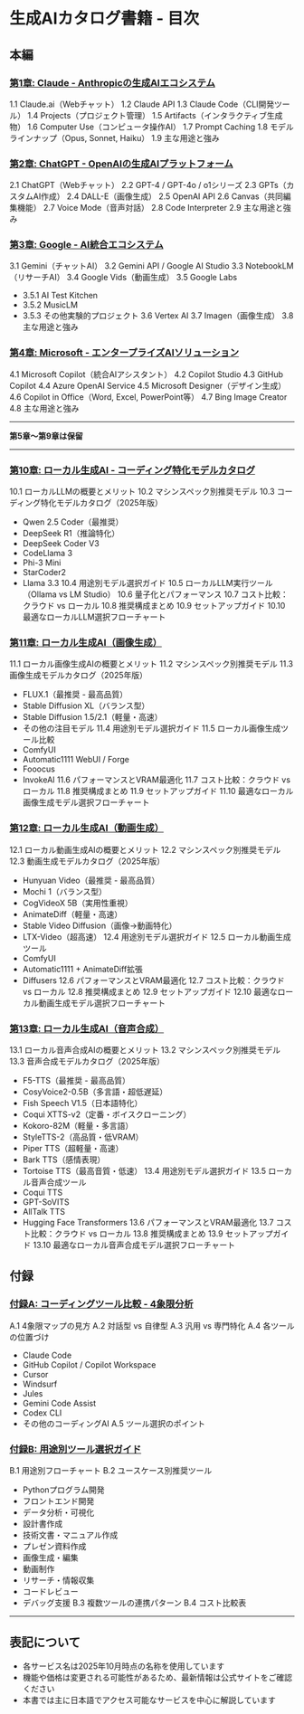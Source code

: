 # 生成AIカタログ書籍 - 目次

## 本編

### [第1章: Claude - Anthropicの生成AIエコシステム](01_Claude.md)
1.1 Claude.ai（Webチャット）
1.2 Claude API
1.3 Claude Code（CLI開発ツール）
1.4 Projects（プロジェクト管理）
1.5 Artifacts（インタラクティブ生成物）
1.6 Computer Use（コンピュータ操作AI）
1.7 Prompt Caching
1.8 モデルラインナップ（Opus, Sonnet, Haiku）
1.9 主な用途と強み

### [第2章: ChatGPT - OpenAIの生成AIプラットフォーム](02_ChatGPT.md)
2.1 ChatGPT（Webチャット）
2.2 GPT-4 / GPT-4o / o1シリーズ
2.3 GPTs（カスタムAI作成）
2.4 DALL-E（画像生成）
2.5 OpenAI API
2.6 Canvas（共同編集機能）
2.7 Voice Mode（音声対話）
2.8 Code Interpreter
2.9 主な用途と強み

### [第3章: Google - AI統合エコシステム](03_Google.md)
3.1 Gemini（チャットAI）
3.2 Gemini API / Google AI Studio
3.3 NotebookLM（リサーチAI）
3.4 Google Vids（動画生成）
3.5 Google Labs
   - 3.5.1 AI Test Kitchen
   - 3.5.2 MusicLM
   - 3.5.3 その他実験的プロジェクト
3.6 Vertex AI
3.7 Imagen（画像生成）
3.8 主な用途と強み

### [第4章: Microsoft - エンタープライズAIソリューション](04_Microsoft.md)
4.1 Microsoft Copilot（統合AIアシスタント）
4.2 Copilot Studio
4.3 GitHub Copilot
4.4 Azure OpenAI Service
4.5 Microsoft Designer（デザイン生成）
4.6 Copilot in Office（Word, Excel, PowerPoint等）
4.7 Bing Image Creator
4.8 主な用途と強み

---

**第5章〜第9章は保留**

---

### [第10章: ローカル生成AI - コーディング特化モデルカタログ](10_ローカル生成AI.md)
10.1 ローカルLLMの概要とメリット
10.2 マシンスペック別推奨モデル
10.3 コーディング特化モデルカタログ（2025年版）
   - Qwen 2.5 Coder（最推奨）
   - DeepSeek R1（推論特化）
   - DeepSeek Coder V3
   - CodeLlama 3
   - Phi-3 Mini
   - StarCoder2
   - Llama 3.3
10.4 用途別モデル選択ガイド
10.5 ローカルLLM実行ツール（Ollama vs LM Studio）
10.6 量子化とパフォーマンス
10.7 コスト比較：クラウド vs ローカル
10.8 推奨構成まとめ
10.9 セットアップガイド
10.10 最適なローカルLLM選択フローチャート

### [第11章: ローカル生成AI（画像生成）](11_ローカル生成AI（画像生成）.md)
11.1 ローカル画像生成AIの概要とメリット
11.2 マシンスペック別推奨モデル
11.3 画像生成モデルカタログ（2025年版）
   - FLUX.1（最推奨 - 最高品質）
   - Stable Diffusion XL（バランス型）
   - Stable Diffusion 1.5/2.1（軽量・高速）
   - その他の注目モデル
11.4 用途別モデル選択ガイド
11.5 ローカル画像生成ツール比較
   - ComfyUI
   - Automatic1111 WebUI / Forge
   - Fooocus
   - InvokeAI
11.6 パフォーマンスとVRAM最適化
11.7 コスト比較：クラウド vs ローカル
11.8 推奨構成まとめ
11.9 セットアップガイド
11.10 最適なローカル画像生成モデル選択フローチャート

### [第12章: ローカル生成AI（動画生成）](12_ローカル生成AI（動画生成）.md)
12.1 ローカル動画生成AIの概要とメリット
12.2 マシンスペック別推奨モデル
12.3 動画生成モデルカタログ（2025年版）
   - Hunyuan Video（最推奨 - 最高品質）
   - Mochi 1（バランス型）
   - CogVideoX 5B（実用性重視）
   - AnimateDiff（軽量・高速）
   - Stable Video Diffusion（画像→動画特化）
   - LTX-Video（超高速）
12.4 用途別モデル選択ガイド
12.5 ローカル動画生成ツール
   - ComfyUI
   - Automatic1111 + AnimateDiff拡張
   - Diffusers
12.6 パフォーマンスとVRAM最適化
12.7 コスト比較：クラウド vs ローカル
12.8 推奨構成まとめ
12.9 セットアップガイド
12.10 最適なローカル動画生成モデル選択フローチャート

### [第13章: ローカル生成AI（音声合成）](13_ローカル生成AI（音声合成）.md)
13.1 ローカル音声合成AIの概要とメリット
13.2 マシンスペック別推奨モデル
13.3 音声合成モデルカタログ（2025年版）
   - F5-TTS（最推奨 - 最高品質）
   - CosyVoice2-0.5B（多言語・超低遅延）
   - Fish Speech V1.5（日本語特化）
   - Coqui XTTS-v2（定番・ボイスクローニング）
   - Kokoro-82M（軽量・多言語）
   - StyleTTS-2（高品質・低VRAM）
   - Piper TTS（超軽量・高速）
   - Bark TTS（感情表現）
   - Tortoise TTS（最高音質・低速）
13.4 用途別モデル選択ガイド
13.5 ローカル音声合成ツール
   - Coqui TTS
   - GPT-SoVITS
   - AllTalk TTS
   - Hugging Face Transformers
13.6 パフォーマンスとVRAM最適化
13.7 コスト比較：クラウド vs ローカル
13.8 推奨構成まとめ
13.9 セットアップガイド
13.10 最適なローカル音声合成モデル選択フローチャート

## 付録

### [付録A: コーディングツール比較 - 4象限分析](appendix/A_コーディングツール比較.md)
A.1 4象限マップの見方
A.2 対話型 vs 自律型
A.3 汎用 vs 専門特化
A.4 各ツールの位置づけ
   - Claude Code
   - GitHub Copilot / Copilot Workspace
   - Cursor
   - Windsurf
   - Jules
   - Gemini Code Assist
   - Codex CLI
   - その他のコーディングAI
A.5 ツール選択のポイント

### [付録B: 用途別ツール選択ガイド](appendix/B_用途別ツール選択ガイド.md)
B.1 用途別フローチャート
B.2 ユースケース別推奨ツール
   - Pythonプログラム開発
   - フロントエンド開発
   - データ分析・可視化
   - 設計書作成
   - 技術文書・マニュアル作成
   - プレゼン資料作成
   - 画像生成・編集
   - 動画制作
   - リサーチ・情報収集
   - コードレビュー
   - デバッグ支援
B.3 複数ツールの連携パターン
B.4 コスト比較表

---

## 表記について

- 各サービス名は2025年10月時点の名称を使用しています
- 機能や価格は変更される可能性があるため、最新情報は公式サイトをご確認ください
- 本書では主に日本語でアクセス可能なサービスを中心に解説しています

